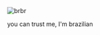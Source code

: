 
<img alt="brbr" src="https://github.com/samuel-cavalcanti/samuel-cavalcanti/assets/24573157/d98569c1-dd05-4144-938d-d8638dfbd7bf" align="center" />

you can trust me, I'm brazilian
